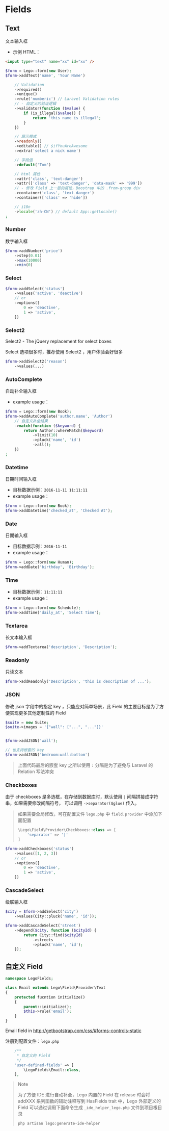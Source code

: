 # Fields

## Text

文本输入框

- 示例 HTML：

```html
<input type="text" name="xx" id="xx" />
```

```php
$form = Lego::form(new User);
$form->addText('name', 'Your Name')

    // Validation
    ->required()
    ->unique()
    ->rule('numberic') // Laravel Validation rules
    // - 自定义的验证逻辑
    ->validator(function ($value) {
        if (is_illegal($value)) {
            return 'this name is illegal';
        }
    })

    // 展示模式
    ->readonly()
    ->editable() // $ifYouAreAwesome
    ->extra('select a nick name')

    // 字段值
    ->default('Tom')

    // html 属性
    ->attr('class', 'text-danger')
    ->attr(['class' => 'text-danger', 'data-mask' => '999'])
    // - 修改 Field 上一层的属性，Boostrap 中的 .from-group div
    ->container('class', 'text-danger')
    ->container(['class' => 'hide'])

    // i18n
    ->locale('zh-CN') // default App::getLocale()
;
```

### Number

数字输入框

```php
$form->addNumber('price')
    ->step(0.01)
    ->max(10000)
    ->min(0)
```

### Select

```php
$form->addSelect('status')
    ->values('active', 'deactive')
    // or
    ->options([
        0 => 'deactive',
        1 => 'active',
    ])
```

### Select2

Select2 - The jQuery replacement for select boxes

Select 选项很多时，推荐使用 Select2 ，用户体验会好很多

```php
$form->addSelect2('reason')
    ->values(...)
```


### AutoComplete

自动补全输入框

- example usage：

```php
$form = Lego::form(new Book);
$form->addAutoComplete('author.name', 'Author')
    // 自定义补全结果
    ->match(function ($keyword) {
        return Author::whereMatch($keyword)
            ->limit(10)
            ->pluck('name', 'id')
            ->all();
    })
;

```

### Datetime

日期时间输入框

- 目标数据示例：`2016-11-11 11:11:11`
- example usage：

```php
$form = Lego::form(new Book);
$form->addDatetime('checked_at', 'Checked At');
```

### Date

日期输入框

- 目标数据示例：`2016-11-11`
- example usage：

```php
$form = Lego::form(new Human);
$form->addDate('birthday', 'Birthday');
```

### Time

- 目标数据示例：`11:11:11`
- example usage：

```php
$form = Lego::form(new Schedule);
$form->addTime('daily_at', 'Select Time');
```

### Textarea

长文本输入框

```php
$form->addTextarea('description', 'Description');
```

### Readonly

只读文本

```php
$form->addReadonly('Description', 'this is description of ...');
```

### JSON

修改 json 字段中的指定 key ，只能应对简单场景，此 Field 的主要目标是为了方便实现更多其他定制性的 Field

```php
$suite = new Suite;
$suite->images = '{"wall": ["...", "..."]}'


$form->addJSON('wall');

// 也支持嵌套的 key
$form->addJSON('bedroom:wall:bottom')
```

> 上面代码最后的嵌套 key 之所以使用 `:` 分隔是为了避免与 Laravel 的 Relation 写法冲突


### Checkboxes

由于 checkboxes 是多选框，在存储到数据库时，默认使用 `|` 间隔拼接成字符串，如果需要修改间隔符号，
可以调用 `->separator($glue)` 传入。

> 如果需要全局修改，可在配置文件 `lego.php` 中 `field.provider` 中添加下面配置
> 
> ```php
> \Lego\Field\Provider\Checkboxes::class => [
>     'separator' => '|'
> ]
> ```
> 

```php
$form->addCheckboxes('status')
    ->values([1, 2, 3])
    // or
    ->options([
        0 => 'deactive',
        1 => 'active',
    ])
```

### CascadeSelect

级联输入框

```php
$city = $form->addSelect('city')
    ->values(City::pluck('name', 'id'));

$form->addCascadeSelect('street')
    ->depend($city, function ($cityId) {
        return City::find($cityId)
            ->streets
            ->pluck('name', 'id');
    });
```


## 自定义 Field

```php
namespace LegoFields;

class Email extends Lego\Field\Provider\Text
{
    protected fucntion initialize()
    {
        parent::initialize();
        $this->rule('email');
    }
}
```

Email field in <http://getbootstrap.com/css/#forms-controls-static>


注册到配置文件：`lego.php`

```php
    /**
     * 自定义的 Field
     */
    'user-defined-fields' => [
        \LegoFields\Email::class,
    ],
```

> Note  
>
> 为了方便 IDE 进行自动补全，Lego 内置的 Field 在 release 时会将 addXXX 系列函数的辅助注释写到 HasFields trait 中，Lego 外部定义的 Field 可以通过调用下面命令生成 `_ide_helper_lego.php` 文件到项目根目录
> ```bash
> php artisan lego:generate-ide-helper
> ```
